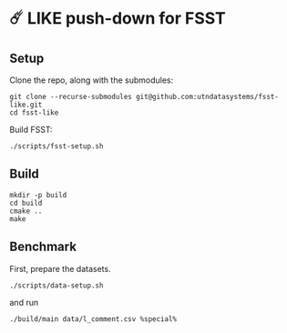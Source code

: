 # ☄️ LIKE push-down for FSST


## Setup

Clone the repo, along with the submodules:

```
git clone --recurse-submodules git@github.com:utndatasystems/fsst-like.git
cd fsst-like
```

Build FSST:

```
./scripts/fsst-setup.sh
```

## Build

```
mkdir -p build
cd build
cmake ..
make
```

## Benchmark

First, prepare the datasets.

```
./scripts/data-setup.sh
```

and run

```
./build/main data/l_comment.csv %special%
```
